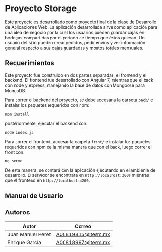 # Proyecto Storage
Este proyecto es desarrollado como proyecto final de la clase de Desarrollo de Aplicaciones Web. La aplicación desarrollada sirve como aplicación para una idea de negocio por la cual los usuarios pueden guardar cajas en bodegas compartidas por el periodo de tiempo que éstos quieran. Un usuario del sitio pueden crear pedidos, pedir envíos y ver información general respecto a sus cajas guardadas y montos totales mensuales.

## Requerimientos
Este proyecto fue construido en dos partes separadas, el frontend y el backend. El frontend fue desarrollado con Angular 7, mientras que el back con node y express, manejando la base de datos con Mongoose para MongoDB.

Para correr el backend del proyecto, se debe accesar a la carpeta `back/` e instalar los paquetes requeridos con npm:
```bash
npm install
```
posteriormente, ejecutar el backend con:
```bash
node index.js
```

Para correr el frontend, accesar la carpeta `front/` e instalar los paquetes requeridos con npm de la misma manera que con el back, luego correr el front con:
```bash
ng serve
```

De esta manera, se contará con la aplicación ejecutando en el ambiente de desarrollo. El servidor se encontrará en `http://localhost:3000` mientras que el frontend en `http://localhost:4200`.

## Manual de Usuario


## Autores
| Autor      | Correo |
|----------------- | --------------- |
|Juan Manuel Pérez | A00819815@itesm.mx |
|Enrique García | A00818997@itesm.mx |
